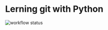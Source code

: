 # Lerning git with Python 

![workflow status](https://github.com/Polinez/GroupLearningGit/actions/workflows/testyCI.yml/badge.svg)
